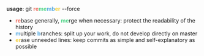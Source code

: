 __usage__: git <span style="color: #ec7063">__re__</span><span style="color: #58d68d">__me__</span><span style="color: #5dade2">__mb__</span><span style="color: #f4d03f">__er__</span> --force

* <span style="color: #ec7063">__re__</span>base generally, <span style="color: #58d68d">__me__</span>rge when necessary: protect the readability of the history
* <span style="color: #5dade2">__m__</span>ultiple <span style="color: #5dade2">__b__</span>ranches: split up your work, do not develop directly on master
* <span style="color: #f4d03f">__er__</span>ase unneeded lines: keep commits as simple and self-explanatory as possible
